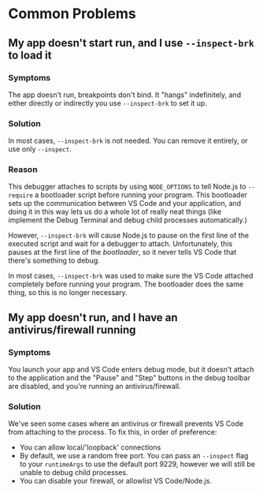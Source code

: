 # Common Problems

## My app doesn't start run, and I use `--inspect-brk` to load it

### Symptoms

The app doesn't run, breakpoints don't bind. It "hangs" indefinitely, and either directly or indirectly you use `--inspect-brk` to set it up.

### Solution

In most cases, `--inspect-brk` is not needed. You can remove it entirely, or use only `--inspect`.

### Reason

This debugger attaches to scripts by using `NODE_OPTIONS` to tell Node.js to `--require` a bootloader script before running your program. This bootloader sets up the communication between VS Code and your application, and doing it in this way lets us do a whole lot of really neat things (like implement the Debug Terminal and debug child processes automatically.)

However, `--inspect-brk` will cause Node.js to pause on the first line of the executed script and wait for a debugger to attach. Unfortunately, this pauses at the first line of the _bootloader_, so it never tells VS Code that there's something to debug.

In most cases, `--inspect-brk` was used to make sure the VS Code attached completely before running your program. The bootloader does the same thing, so this is no longer necessary.

## My app doesn't run, and I have an antivirus/firewall running

### Symptoms

You launch your app and VS Code enters debug mode, but it doesn't attach to the application and the "Pause" and "Step" buttons in the debug toolbar are disabled, and you're running an antivirus/firewall.

### Solution

We've seen some cases where an antivirus or firewall prevents VS Code from attaching to the process. To fix this, in order of preference:

- You can allow local/'loopback' connections
- By default, we use a random free port. You can pass an `--inspect` flag to your `runtimeArgs` to use the default port 9229, however we will still be unable to debug child processes.
- You can disable your firewall, or allowlist VS Code/Node.js.
